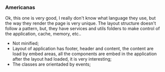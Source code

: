### Americanas

Ok, this one is very good, I really don't know what language they use, but the way they render the page is very unique. The layout structure doesn't follow a pattern, but, they have services and utils folders to make control of the application, cache, memory, etc..
- Not minified;
- Layout of application has footer, header and content, the content are load by embed areas, all the components are embed in the application after the layout had loaded, it is very interesting;
- The classes are orientaded by events;